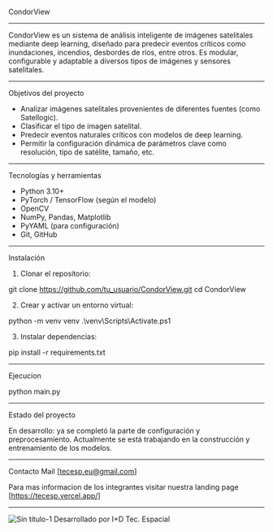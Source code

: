CondorView 
___________________________________________________________________________________________________________________________________________________________________________________________________________________________________________________________________________________________________

CondorView es un sistema de análisis inteligente de imágenes satelitales mediante deep learning, diseñado para predecir eventos críticos como inundaciones, incendios, desbordes de ríos, entre otros. Es modular, configurable y adaptable a diversos tipos de imágenes y sensores satelitales.

___________________________________________________________________________________________________________________________________________________________________________________________________________________________________________________________________________________________________

Objetivos del proyecto

- Analizar imágenes satelitales provenientes de diferentes fuentes (como Satellogic).
- Clasificar el tipo de imagen satelital.
- Predecir eventos naturales críticos con modelos de deep learning.
- Permitir la configuración dinámica de parámetros clave como resolución, tipo de satélite, tamaño, etc.
___________________________________________________________________________________________________________________________________________________________________________________________________________________________________________________________________________________________________


Tecnologías y herramientas

- Python 3.10+
- PyTorch / TensorFlow (según el modelo)
- OpenCV
- NumPy, Pandas, Matplotlib
- PyYAML (para configuración)
- Git, GitHub
___________________________________________________________________________________________________________________________________________________________________________________________________________________________________________________________________________________________________


Instalación

1. Clonar el repositorio:

git clone https://github.com/tu_usuario/CondorView.git
cd CondorView

2. Crear y activar un entorno virtual:

python -m venv venv
.\venv\Scripts\Activate.ps1   

3. Instalar dependencias:

pip install -r requirements.txt
___________________________________________________________________________________________________________________________________________________________________________________________________________________________________________________________________________________________________

Ejecucion

python main.py
___________________________________________________________________________________________________________________________________________________________________________________________________________________________________________________________________________________________________

Estado del proyecto

En desarrollo: ya se completó la parte de configuración y preprocesamiento. Actualmente se está trabajando en la construcción y entrenamiento de los modelos.
___________________________________________________________________________________________________________________________________________________________________________________________________________________________________________________________________________________________________

Contacto
Mail [tecesp.eu@gmail.com]

Para mas informacion de los integrantes visitar nuestra landing page [https://tecesp.vercel.app/]
___________________________________________________________________________________________________________________________________________________________________________________________________________________________________________________________________________________________________

![Sin título-1](https://github.com/user-attachments/assets/1628539f-ef1a-47e3-9e6f-19fd8d35a884)
Desarrollado por I+D Tec. Espacial



